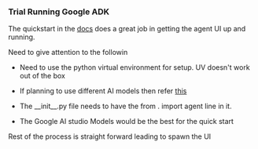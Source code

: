 ### Trial Running Google ADK

The quickstart in the
[docs](https://google.github.io/adk-docs/get-started/quickstart/)
does a great job in getting the agent UI up and
running.

Need to give attention to the followin

- Need to use the python virtual environment for
  setup. UV doesn't work out of the box

- If planning to use different AI models then
  refer
  [this](https://google.github.io/adk-docs/agents/models/)

- The \_\_init\_\_.py file needs to have the from
  . import agent line in it.

- The Google AI studio Models would be the best
  for the quick start

Rest of the process is straight forward leading to
spawn the UI
